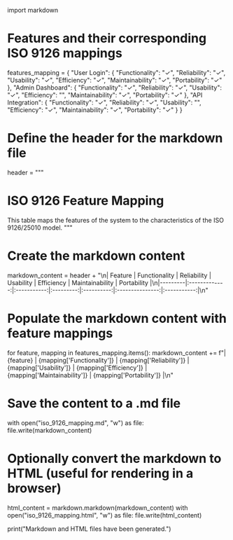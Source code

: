 import markdown

# Features and their corresponding ISO 9126 mappings
features_mapping = {
    "User Login": {
        "Functionality": "✓",
        "Reliability": "✓",
        "Usability": "✓",
        "Efficiency": "✓",
        "Maintainability": "✓",
        "Portability": "✓"
    },
    "Admin Dashboard": {
        "Functionality": "✓",
        "Reliability": "✓",
        "Usability": "✓",
        "Efficiency": "",
        "Maintainability": "✓",
        "Portability": "✓"
    },
    "API Integration": {
        "Functionality": "✓",
        "Reliability": "✓",
        "Usability": "",
        "Efficiency": "✓",
        "Maintainability": "✓",
        "Portability": "✓"
    }
}

# Define the header for the markdown file
header = """
# ISO 9126 Feature Mapping

This table maps the features of the system to the characteristics of the ISO 9126/25010 model.
"""

# Create the markdown content
markdown_content = header + "\n| Feature | Functionality | Reliability | Usability | Efficiency | Maintainability | Portability |\n|---------|:-------------:|:-----------:|:---------:|:----------:|:---------------:|:-----------:|\n"

# Populate the markdown content with feature mappings
for feature, mapping in features_mapping.items():
    markdown_content += f"| {feature} | {mapping['Functionality']} | {mapping['Reliability']} | {mapping['Usability']} | {mapping['Efficiency']} | {mapping['Maintainability']} | {mapping['Portability']} |\n"

# Save the content to a .md file
with open("iso_9126_mapping.md", "w") as file:
    file.write(markdown_content)

# Optionally convert the markdown to HTML (useful for rendering in a browser)
html_content = markdown.markdown(markdown_content)
with open("iso_9126_mapping.html", "w") as file:
    file.write(html_content)

print("Markdown and HTML files have been generated.")
